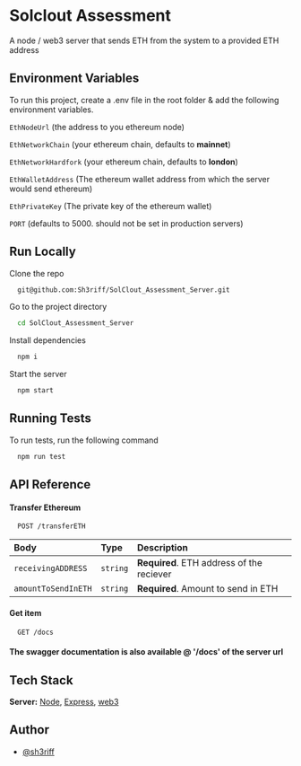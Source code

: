 
# Solclout Assessment

A node / web3 server that sends ETH from the system to a provided ETH address

## Environment Variables

To run this project, create a .env file in the root folder & add the following environment variables.

`EthNodeUrl` (the address to you ethereum node)

`EthNetworkChain` (your ethereum chain, defaults to **mainnet**)

`EthNetworkHardfork` (your ethereum chain, defaults to **london**)

`EthWalletAddress` (The ethereum wallet address from which the server would send ethereum)

`EthPrivateKey` (The private key of the ethereum wallet)

`PORT` (defaults to 5000. should not be set in production servers)


## Run Locally

Clone the repo

```bash
  git@github.com:Sh3riff/SolClout_Assessment_Server.git
```

Go to the project directory

```bash
  cd SolClout_Assessment_Server
```

Install dependencies

```bash
  npm i
```

Start the server

```bash
  npm start
```


## Running Tests

To run tests, run the following command

```bash
  npm run test
```


## API Reference

#### Transfer Ethereum

```http
  POST /transferETH
```

| Body | Type     | Description                |
| :-------- | :------- | :------------------------- |
| `receivingADDRESS` | `string` | **Required**. ETH address of the reciever |
| `amountToSendInETH` | `string` | **Required**. Amount to send in ETH |

#### Get item

```http
  GET /docs
```

#### The swagger documentation is also available @ '/docs' of the server url



## Tech Stack

**Server:** [Node](https://nodejs.org/en/), [Express](https://www.npmjs.com/package/express),  [web3](https://www.npmjs.com/package/web3)


## Author

- [@sh3riff](https://github.com/sh3riff)

